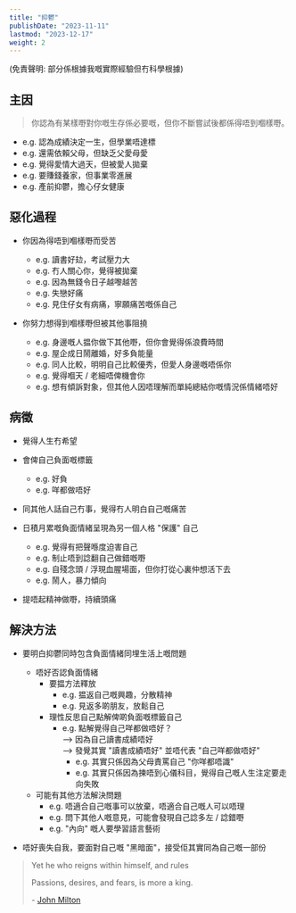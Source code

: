 ```yaml
---
title: "抑鬱"
publishDate: "2023-11-11"
lastmod: "2023-12-17"
weight: 2
---
```


(免責聲明: 部分係根據我嘅實際經驗但冇科學根據)

## 主因

> 你認為有某樣嘢對你嘅生存係必要嘅，但你不斷嘗試後都係得唔到嗰樣嘢。

- e.g. 認為成績決定一生，但學業唔達標
- e.g. 還需依賴父母，但缺乏父愛母愛
- e.g. 覺得愛情大過天，但被愛人拋棄
- e.g. 要賺錢養家，但事業零進展
- e.g. 產前抑鬱，擔心仔女健康

## 惡化過程

- 你因為得唔到嗰樣嘢而受苦

  - e.g. 讀書好攰，考試壓力大
  - e.g. 冇人關心你，覺得被拋棄
  - e.g. 因為無錢令日子越嚟越苦
  - e.g. 失戀好痛
  - e.g. 見住仔女有病痛，寧願痛苦嘅係自己

- 你努力想得到嗰樣嘢但被其他事阻撓

  - e.g. 身邊嘅人揾你做下其他嘢，但你會覺得係浪費時間
  - e.g. 屋企成日鬧離婚，好多負能量
  - e.g. 同人比較，明明自己比較優秀，但愛人身邊嘅唔係你
  - e.g. 覺得嗰天 / 老細唔俾機會你
  - e.g. 想有傾訴對象，但其他人因唔理解而單純總結你嘅情況係情緒唔好

## 病徵

- 覺得人生冇希望

- 會俾自己負面嘅標籤

  - e.g. 好負
  - e.g. 咩都做唔好

- 同其他人話自己冇事，覺得冇人明白自己嘅痛苦

- 日積月累嘅負面情緒呈現為另一個人格 "保護" 自己

  - e.g. 覺得有把聲喺度迫害自己
  - e.g. 制止唔到諗翻自己做錯嘅嘢
  - e.g. 自殘念頭 / 浮現血腥場面，但你打從心裏仲想活下去
  - e.g. 鬧人，暴力傾向

- 提唔起精神做嘢，持續頭痛

## 解決方法

- 要明白抑鬱同時包含負面情緒同埋生活上嘅問題

  - 唔好否認負面情緒
    - 要揾方法釋放
      - e.g. 揾返自己嘅興趣，分散精神
      - e.g. 見返多啲朋友，放鬆自己
    - 理性反思自己點解俾啲負面嘅標籤自己
      - e.g. 點解覺得自己咩都做唔好？<br/>
        --> 因為自己讀書成績唔好<br/>
        --> 發覺其實 "讀書成績唔好" 並唔代表 "自己咩都做唔好"
        - e.g. 其實只係因為父母責罵自己 "你咩都唔識"
        - e.g. 其實只係因為揀唔到心儀科目，覺得自己嘅人生注定要走向失敗
  - 可能有其他方法解決問題
    - e.g. 唔適合自己嘅事可以放棄，唔適合自己嘅人可以唔理
    - e.g. 問下其他人嘅意見，可能會發現自己諗多左 / 諗錯嘢
    - e.g. "內向" 嘅人要學習語言藝術

- 唔好喪失自我，要面對自己嘅 "黑暗面"，接受佢其實同為自己嘅一部份

> Yet he who reigns within himself, and rules
>
> Passions, desires, and fears, is more a king.
>
> \- [John Milton](https://www.goodreads.com/quotes/79846-yet-he-who-reigns-within-himself-and-rules-passions-desires)

